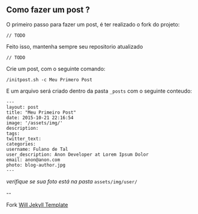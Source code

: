 ## Como fazer um post ?

O primeiro passo para fazer um post, é ter realizado o fork do projeto:
```
// TODO
```

Feito isso, mantenha sempre seu repositorio atualizado
```
// TODO
```

Crie um post, com o seguinte comando:

```
/initpost.sh -c Meu Primero Post
```

E um arquivo será criado dentro da pasta `_posts` com o seguinte conteudo:

```
---
layout: post
title: "Meu Primeiro Post"
date: 2015-10-21 22:16:54
image: '/assets/img/'
description:
tags:
twitter_text:
categories:
username: Fulano de Tal
user_description: Anon Developer at Lorem Ipsum Dolor
email: anon@anon.com
photo: blog-author.jpg
---
```

_verifique se sua foto está na pasta_ `assets/img/user/`

--

Fork [Will Jekyll Template](https://github.com/willianjusten/will-jekyll-template/)
